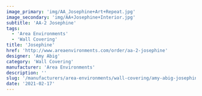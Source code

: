 ```yaml
---
image_primary: 'img/AA_Josephine+Art+Repeat.jpg'
image_secondary: 'img/AA+Josephine+Interior.jpg'
subtitle: 'AA-2 Josephine'
tags:
  - 'Area Environments'
  - 'Wall Covering'
title: 'Josephine'
href: 'http://www.areaenvironments.com/order/aa-2-josephine'
designer: 'Amy Abig'
category: 'Wall Covering'
manufacturer: 'Area Environments'
description: ''
slug: '/manufacturers/area-environments/wall-covering/amy-abig-josephine'
date: '2021-02-17'
---
```

